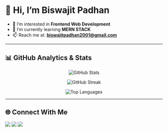 # 👋 Hi, I’m Biswajit Padhan  

- 👀 I’m interested in **Frontend Web Development**  
- 🌱 I’m currently learning **MERN STACK**  
- 📫 Reach me at: **biswajitpadhan2001@gmail.com**  

---

## 📊 GitHub Analytics & Stats  

<p align="center">
  <img src="https://github-readme-stats.vercel.app/api?username=BiswaJit0407&show_icons=true&theme=tokyonight" alt="GitHub Stats" />
</p>

<p align="center">
  <img src="https://github-readme-streak-stats.herokuapp.com/?user=BiswaJit0407&theme=tokyonight" alt="GitHub Streak" />
</p>

<p align="center">
  <img src="https://github-readme-stats.vercel.app/api/top-langs/?username=BiswaJit0407&layout=compact&theme=tokyonight" alt="Top Languages" />
</p>

---

## 🌐 Connect With Me  
<p align="left">
  <a href="mailto:biswajitpadhan2001@gmail.com"><img src="https://img.shields.io/badge/Email-D14836?style=for-the-badge&logo=gmail&logoColor=white" /></a>
  <a href="https://linkedin.com/in/biswajit-padhan"><img src="https://img.shields.io/badge/LinkedIn-0077B5?style=for-the-badge&logo=linkedin&logoColor=white" /></a>
  <a href="https://github.com/BiswaJit0407"><img src="https://img.shields.io/badge/GitHub-100000?style=for-the-badge&logo=github&logoColor=white" /></a>
</p>
